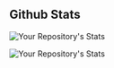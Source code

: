 

##  Github Stats

![Your Repository's Stats](https://github-readme-stats.vercel.app/api?username=anekar&show_icons=true)

![Your Repository's Stats](https://github-readme-stats.vercel.app/api/top-langs/?username=anekar&theme=blue-green)










